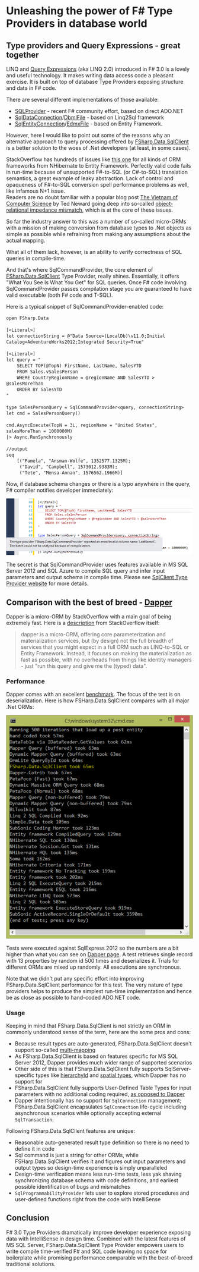 Unleashing the power of F# Type Providers in database world
==============================================

Type providers and Query Expressions - great together
-----------------------------------------

 LINQ and [Query Expressions][query] (aka LINQ 2.0) introduced in F# 3.0 is a lovely and useful technology. 
 It makes writing data access code a pleasant exercise. It is built on top of database Type Providers exposing structure and data in F# code.
 
 There are several different implementations of those available: 
 
 * [SQLProvider][sql] - recent F# community effort, based on direct ADO.NET
 * [SqlDataConnection][linq2sql]/[DbmlFile][dbml]  - based on Linq2Sql framework
 * [SqlEntityConnection][ef]/[EdmxFile][edmx] - based on Entity Framework.  
 
However, here I would like to point out some of the reasons why an alternative approach to query processing 
offered by [FSharp.Data.SqlClient][sqlClient] is a better solution to the woes of .Net developers (at least, in some cases). 

StackOverflow has hundreds of issues like [this one][soissue] for all kinds of ORM frameworks from NHibernate to 
Entity Framework. Perfectly valid code fails in run-time because of unsupported F#-to-SQL (or C#-to-SQL) translation 
semantics, a great example of leaky abstraction. Lack of control and opaqueness of F#-to-SQL conversion spell 
performance problems as well, like infamous N+1 issue.  
Readers are no doubt familiar with a popular blog post [The Vietnam of Computer Science][vietnam] by Ted Neward going deep 
into so-called [object-relational impedance mismatch][orm], which is at the core of these issues.

So far the industry answer to this was a number of so-called micro-ORMs with a mission of making conversion 
from database types to .Net objects as simple as possible while refraining from making any assumptions 
about the actual mapping.

What all of them lack, however, is an ability to verify correctness of SQL queries in compile-time. 

And that's where SqlCommandProvider, the core element of [FSharp.Data.SqlClient][sqlClient] Type Provider, really shines. 
Essentially, it offers "What You See Is What You Get" for SQL queries. Once F# code involving SqlCommandProvider 
passes compilation stage you are guaranteed to have valid executable (both F# code and T-SQL).

Here is a typical snippet of SqlCommandProvider-enabled code: 

	open FSharp.Data

	[<Literal>]
	let connectionString = @"Data Source=(LocalDb)\v11.0;Initial Catalog=AdventureWorks2012;Integrated Security=True"

	[<Literal>]
	let query = "
		SELECT TOP(@TopN) FirstName, LastName, SalesYTD 
		FROM Sales.vSalesPerson
		WHERE CountryRegionName = @regionName AND SalesYTD > @salesMoreThan 
		ORDER BY SalesYTD
	" 

	type SalesPersonQuery = SqlCommandProvider<query, connectionString>
	let cmd = SalesPersonQuery()

	cmd.AsyncExecute(TopN = 3L, regionName = "United States", salesMoreThan = 1000000M) 
	|> Async.RunSynchronously

	//output
	seq
		[("Pamela", "Ansman-Wolfe", 1352577.1325M);
		 ("David", "Campbell", 1573012.9383M);
		 ("Tete", "Mensa-Annan", 1576562.1966M)]

Now, if database schema changes or there is a typo anywhere in the query, F# compiler notifies developer immediately:

<img src="img/error_in_query.png"/>

The secret is that SqlCommandProvider uses features available in MS SQL Server 2012 and SQL Azure to compile SQL query and infer 
input parameters and output schema in compile time. Please see [SqlClient Type Provider website][sqlClient] for more details.

   


Comparison with the best of breed - [Dapper][dapper]
-----------------------------------------------------------------------------------------

Dapper is a micro-ORM by StackOverflow with a main goal of being extremely fast. Here is a [description][dapperInfo] from StackOverflow itself:

>dapper is a micro-ORM, offering core parameterization and materialization services, but (by design) not the full breadth of services that you might 
expect in a full ORM such as LINQ-to-SQL or Entity Framework. Instead, it focuses on making the materialization as fast as possible, with no overheads 
from things like identity managers - just "run this query and give me the (typed) data".

### Performance

Dapper comes with an excellent [benchmark][benchmark]. The focus of the test is on deserialization. 
Here is how FSHarp.Data.SqlClient compares with all major .Net ORMs:

<img src="img/dapper.png"/>

Tests were executed against SqlExpress 2012 so the numbers are a bit higher than what you can 
see on [Dapper page][benchmarkDapper]. A test retrieves single record with 13 properties by random id 500 times and deserializes it. Trials for different 
ORMs are mixed up randomly. All executions are synchronous.

Note that we didn't put any specific effort into improving FSharp.Data.SqlClient performance for this test. The very nature of type providers helps to produce
the simplest run-time implementation and hence be as close as possible to hand-coded ADO.NET code.

### Usage

Keeping in mind that FSharp.Data.SqlClient is not strictly an ORM in commonly understood sense of the term, here are the some pros and cons:

* Because result types are auto-generated, FSharp.Data.SqlClient doesn't support so-called [multi-mapping][multi-mapping]
* As FSharp.Data.SqlClient is based on features specific for MS SQL Server 2012, Dapper provides much wider range of supported scenarios
* Other side of this is that FSharp.Data.SqlClient fully supports SqlServer-specific types like [hierarchyId][hierarchyId] and 
[spatial types][spatial], which Dapper has no support for
* FSharp.Data.SqlClient fully supports User-Defined Table Types for input parameters with no additional coding required, 
[as opposed to Dapper][soissue2]
* Dapper intentionally  has no support for `SqlConnection` management; FSharp.Data.SqlClient encapsulates `SqlConnection` 
life-cycle including asynchronous scenarios while optionally accepting external `SqlTransaction`.

Following FSharp.Data.SqlClient features are unique:

* Reasonable auto-generated result type definition so there is no need to define it in code
* Sql command is just a string for other ORMs, while FSHarp.Data.SqlClient verifies it and figures out input parameters and output types 
so design-time experience is simply unparalleled
* Design-time verification means less run-time tests, less yak shaving synchronizing database schema with code definitions, and earliest possible 
identification of bugs and mismatches
* `SqlProgrammabilityProvider` lets user to explore stored procedures and user-defined functions right from the code with IntelliSense

Conclusion
------------------------

F# 3.0 Type Providers dramatically improve developer experience exposing data with IntelliSense in design time.
Combined with the latest features of MS SQL Server, FSharp.Data.SqlClient Type Provider empowers users to write compile time-verified 
F# and SQL code leaving no space for boilerplate while promising performance comparable with the best-of-breed traditional solutions.

[dapper]: https://code.google.com/p/dapper-dot-net/
[dapperInfo]: http://stackoverflow.com/tags/dapper/info
[benchmark]: https://code.google.com/p/dapper-dot-net/source/browse/Tests/PerformanceTests.cs
[benchmarkDapper]: https://github.com/SamSaffron/dapper-dot-net#performance-of-select-mapping-over-500-iterations---poco-serialization
[multi-mapping]: http://stackoverflow.com/a/6001902/862313
[hierarchyId]: http://technet.microsoft.com/en-us/library/bb677173.aspx
[spatial]: http://blogs.msdn.com/b/adonet/archive/2013/12/09/microsoft-sqlserver-types-nuget-package-spatial-on-azure.aspx
[soissue2]: http://stackoverflow.com/questions/6232978/does-dapper-support-sql-2008-table-valued-parameters
[ds]: http://msdn.microsoft.com/en-us/library/wha85tzb.aspx
[sqlClient]: http://fsprojects.github.io/FSharp.Data.SqlClient/
[sql]: http://github.com/fsprojects/SQLProvider
[query]: http://msdn.microsoft.com/en-us/library/hh225374.aspx
[linq2sql]: http://msdn.microsoft.com/en-us/library/hh361033.aspx
[dbml]: http://msdn.microsoft.com/en-us/library/hh361039.aspx
[ef]: http://msdn.microsoft.com/en-us/library/hh361035.aspx
[edmx]: http://msdn.microsoft.com/en-us/library/hh361038.aspx
[soissue]: http://stackoverflow.com/questions/21574254/how-do-i-do-a-contains-query-with-f-query-expressions/21584169
[vietnam]: http://blogs.tedneward.com/2006/06/26/The+Vietnam+Of+Computer+Science.aspx
[orm]:http://en.wikipedia.org/wiki/Object-relational_impedance_mismatch